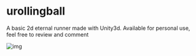 # urollingball
A basic 2d eternal runner made with Unity3d.
Available for personal use, feel free to review and comment

![img](https://oleg-vorontsov.com/assets/img-export/github/urollingball.png)
